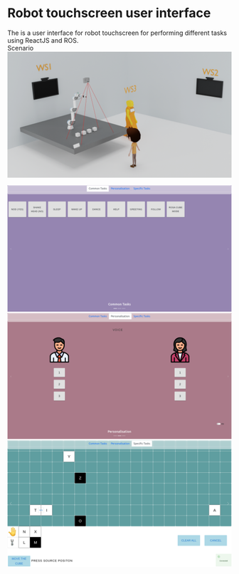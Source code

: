# Robot touchscreen user interface

The is a user interface for robot touchscreen for performing different tasks using ReactJS and ROS. 
<br>Scenario<br>
![](Image/scenario.png)

![](Image/1.png)
![](Image/2.png)
![](Image/3.png)







